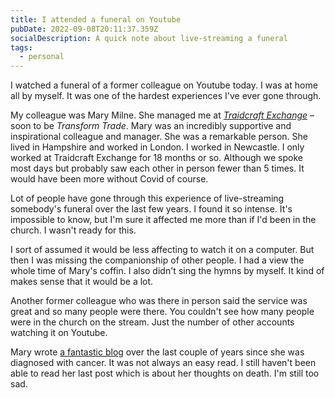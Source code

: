 ```yaml
---
title: I attended a funeral on Youtube
pubDate: 2022-09-08T20:11:37.359Z
socialDescription: A quick note about live-streaming a funeral
tags:
  - personal
---
```


I watched a funeral of a former colleague on Youtube today. I was at home all by myself. It was one of the hardest experiences I've ever gone through.

My colleague was Mary Milne. She managed me at _[Traidcraft Exchange](https://traidcraftexchange.org)_ – soon to be _Transform Trade_. Mary was an incredibly supportive and inspirational colleague and manager. She was a remarkable person. She lived in Hampshire and worked in London. I worked in Newcastle. I only worked at Traidcraft Exchange for 18 months or so. Although we spoke most days but probably saw each other in person fewer than 5 times. It would have been more without Covid of course.

Lot of people have gone through this experience of live-streaming somebody's funeral over the last few years. I found it so intense. It's impossible to know, but I'm sure it affected me more than if I'd been in the church. I wasn't ready for this.

I sort of assumed it would be less affecting to watch it on a computer. But then I was missing the companionship of other people. I had a view the whole time of Mary's coffin. I also didn't sing the hymns by myself. It kind of makes sense that it would be a lot.

Another former colleague who was there in person said the service was great and so many people were there. You couldn't see how many people were in the church on the stream. Just the number of other accounts watching it on Youtube.

Mary wrote [a fantastic blog](https://walking-through-fire.blogspot.com/) over the last couple of years since she was diagnosed with cancer. It was not always an easy read. I still haven't been able to read her last post which is about her thoughts on death. I'm still too sad.
